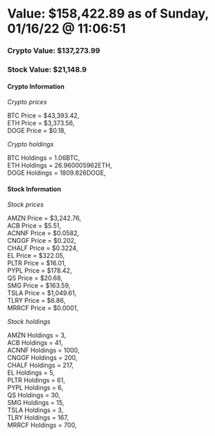 # Value: $158,422.89 as of Sunday, 01/16/22 @ 11:06:51 

### Crypto Value: $137,273.99

### Stock Value: $21,148.9

#### Crypto Information 
*Crypto prices* 

BTC Price = $43,393.42,  
ETH Price = $3,373.56,  
DOGE Price = $0.18,  


*Crypto holdings* 

BTC Holdings = 1.06BTC,  
ETH Holdings = 26.960005962ETH,  
DOGE Holdings = 1809.826DOGE,  


#### Stock Information 

*Stock prices* 

AMZN Price = $3,242.76,  
ACB Price = $5.51,  
ACNNF Price = $0.0582,  
CNGGF Price = $0.202,  
CHALF Price = $0.3224,  
EL Price = $322.05,  
PLTR Price = $16.01,  
PYPL Price = $178.42,  
QS Price = $20.68,  
SMG Price = $163.59,  
TSLA Price = $1,049.61,  
TLRY Price = $6.86,  
MRRCF Price = $0.0001,  


*Stock holdings* 

AMZN Holdings = 3,  
ACB Holdings = 41,  
ACNNF Holdings = 1000,  
CNGGF Holdings = 200,  
CHALF Holdings = 217,  
EL Holdings = 5,  
PLTR Holdings = 61,  
PYPL Holdings = 6,  
QS Holdings = 30,  
SMG Holdings = 15,  
TSLA Holdings = 3,  
TLRY Holdings = 167,  
MRRCF Holdings = 700,  


